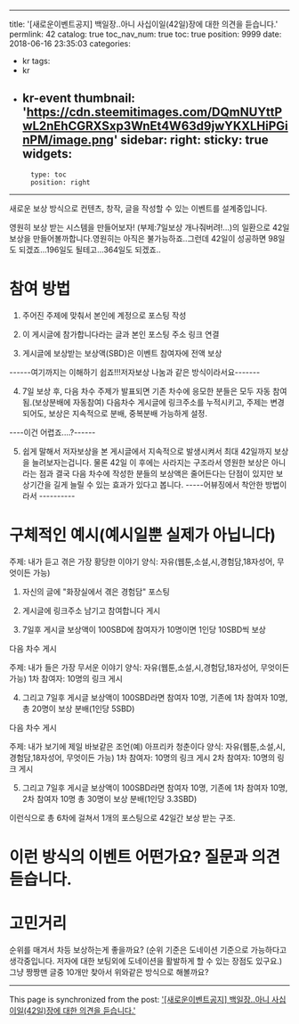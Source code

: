 
---
title: '[새로운이벤트공지] 백일장..아니 사십이일(42일)장에 대한 의견을 듣습니다.'
permlink: 42
catalog: true
toc_nav_num: true
toc: true
position: 9999
date: 2018-06-16 23:35:03
categories:
- kr
tags:
- kr
- kr-event
thumbnail: 'https://cdn.steemitimages.com/DQmNUYttPwL2nEhCGRXSxp3WnEt4W63d9jwYKXLHiPGinPM/image.png'
sidebar:
    right:
        sticky: true
widgets:
    -
        type: toc
        position: right
---


새로운 보상 방식으로 컨텐츠, 창작, 글을 작성할 수 있는 이벤트를 설계중입니다.

영원히 보상 받는 시스템을 만들어보자! (부제:7일보상 개나줘버려!...)의 일환으로 42일보상을 만들어볼까합니다.영원히는 아직은 불가능하죠..그런데 42일이 성공하면 98일도 되겠죠...196일도 될테고...364일도 되겠죠..

# 참여 방법

1. 주어진 주제에 맞춰서 본인에 계정으로 포스팅 작성

2. 이 게시글에 참가합니다라는 글과 본인 포스팅 주소 링크 연결

3. 게시글에 보상받는 보상액(SBD)은 이벤트 참여자에 전액 보상

------여기까지는 이해하기 쉽죠!!!저자보상 나눔과 같은 방식이라서요-------

4. 7일 보상 후, 다음 차수 주제가 발표되면  기존 차수에 응모한 분들은 모두 자동 참여됨.(보상분배에 자동참여)
 다음차수 게시글에 링크주소를 누적시키고,  주제는 변경되어도, 보상은 지속적으로 분배, 중복분배 가능하게 설정.

----이건 어렵죠....?------

5. 쉽게 말해서 저자보상을 본 게시글에서 지속적으로 발생시켜서 최대 42일까지 보상을 늘려보자는겁니다. 물론 42일 이 후에는 사라지는 구조라서 영원한 보상은 아니라는 점과  결국 다음 차수에 작성한 분들의 보상액은 줄어든다는 단점이 있지만 보상기간을 길게 늘릴 수 있는 효과가 있다고 봅니다.
-----어뷰징에서 착안한 방법이라서 ----------

# 구체적인 예시(예시일뿐 실제가 아닙니다)

주제: 내가 듣고 겪은 가장 황당한 이야기
양식: 자유(웹툰,소설,시,경험담,18자성어, 무엇이든 가능)

1. 자신의 글에 "화장실에서 겪은 경험담" 포스팅

2. 게시글에 링크주소 남기고 참여합니다 게시

3. 7일후 게시글 보상액이 100SBD에 참여자가 10명이면 1인당 10SBD씩 보상

다음 차수 게시

주제: 내가 들은 가장 무서운 이야기
양식: 자유(웹툰,소설,시,경험담,18자성어, 무엇이든 가능)
1차 참여자: 10명의 링크 게시

4. 그리고 7일후 게시글 보상액이 100SBD라면 참여자 10명, 기존에 1차 참여자 10명,  총 20명이 보상 분배(1인당 5SBD)

다음 차수 게시

주제: 내가 보기에 제일 바보같은 조언(예) 아프리카 청춘이다
양식: 자유(웹툰,소설,시,경험담,18자성어, 무엇이든 가능)
1차 참여자: 10명의 링크 게시
2차 참여자: 10명의 링크 게시

5. 그리고 7일후 게시글 보상액이 100SBD라면 참여자 10명, 기존에 1차 참여자 10명, 2차 참여자 10명  총 30명이 보상 분배(1인당 3.3SBD)


이런식으로 총 6차에 걸쳐서 1개의 포스팅으로 42일간 보상 받는 구조.

# 이런 방식의 이벤트 어떤가요? 질문과 의견 듣습니다.


# 고민거리
순위를 매겨서 차등 보상하는게 좋을까요?
(순위 기준은 도네이션 기준으로 가능하다고 생각중입니다. 저자에 대한 보팅외에 도네이션을 활발하게 할 수 있는 장점도 있구요.)
그냥 짱짱맨 글중 10개만 찾아서 위와같은 방식으로 해볼까요?

- - -

This page is synchronized from the post: ['[새로운이벤트공지] 백일장..아니 사십이일(42일)장에 대한 의견을 듣습니다.'](https://steemit.com/@virus707/42)
